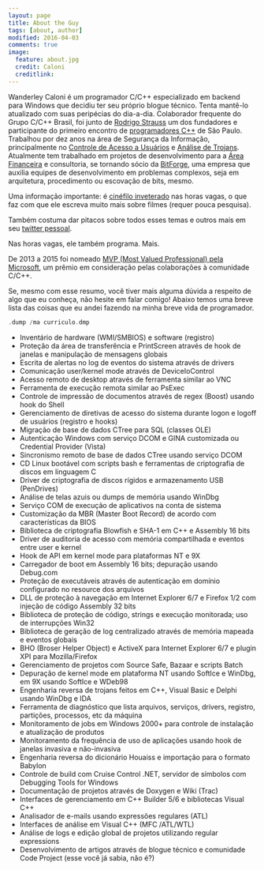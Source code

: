 ```yaml
---
layout: page
title: About the Guy
tags: [about, author]
modified: 2016-04-03
comments: true
image:
  feature: about.jpg
  credit: Caloni
  creditlink:
---
```


Wanderley Caloni é um programador C/C++ especializado em backend para Windows que decidiu ter seu próprio blogue técnico. Tenta mantê-lo atualizado com suas peripécias do dia-a-dia. Colaborador frequente do Grupo C/C++ Brasil, foi junto de [Rodrigo Strauss](http://www.1bit.com.br/) um dos fundadores e participante do primeiro encontro de [programadores C++](http://groups.google.com/group/ccppbrasil) de São Paulo. Trabalhou por dez anos na área de Segurança da Informação, principalmente no [Controle de Acesso a Usuários](http://www.scua.com.br) e [Análise de Trojans](http://www.opencs.com.br/site/). Atualmente tem trabalhado em projetos de desenvolvimento para a [Área Financeira](http://www.ezmarket.com.br/) e consultoria, se tornando sócio da [BitForge](http://www.bitforge.com.br), uma empresa que auxilia equipes de desenvolvimento em problemas complexos, seja em arquitetura, procedimento ou escovação de bits, mesmo.

Uma informação importante: é [cinéfilo inveterado](http://cinetenisverde.com.br) nas horas vagas, o que faz com que ele escreva muito mais sobre filmes (requer pouca pesquisa).

Também costuma dar pitacos sobre todos esses temas e outros mais em seu [twitter pessoal](http://twitter.com/#!/caloni).

Nas horas vagas, ele também programa. Mais.

De 2013 a 2015 foi nomeado [MVP (Most Valued Professional) pela
Microsoft](http://mvp.microsoft.com/pt-br/mvp/Wanderley%20Caloni-5000295), um prêmio em consideração pelas colaborações à comunidade C/C++.

Se, mesmo com esse resumo, você tiver mais alguma dúvida a respeito de
algo que eu conheça, não hesite em falar comigo! Abaixo temos uma breve
lista das coisas que eu andei fazendo na minha breve vida de
programador. 

```cpp
.dump /ma curriculo.dmp
```

-   Inventário de hardware (WMI/SMBIOS) e software (registro)
-   Proteção da área de transferência e PrintScreen através de hook de
    janelas e manipulação de mensagens globais
-   Escrita de alertas no log de eventos do sistema através de drivers
-   Comunicação user/kernel mode através de DeviceIoControl
-   Acesso remoto de desktop através de ferramenta similar ao VNC
-   Ferramenta de execução remota similar ao PsExec
-   Controle de impressão de documentos através de regex (Boost) usando
    hook do Shell
-   Gerenciamento de diretivas de acesso do sistema durante logon e
    logoff de usuários (registro e hooks)
-   Migração de base de dados CTree para SQL (classes OLE)
-   Autenticação Windows com serviço DCOM e GINA customizada ou
    Credential Provider (Vista)
-   Sincronismo remoto de base de dados CTree usando serviço DCOM
-   CD Linux bootável com scripts bash e ferramentas de criptografia de
    discos em linguagem C
-   Driver de criptografia de discos rígidos e armazenamento USB
    (PenDrives)
-   Análise de telas azuis ou dumps de memória usando WinDbg
-   Serviço COM de execução de aplicativos na conta de sistema
-   Customização da MBR (Master Boot Record) de acordo com
    características da BIOS
-   Biblioteca de criptografia Blowfish e SHA-1 em C++ e Assembly 16
    bits
-   Driver de auditoria de acesso com memória compartilhada e eventos
    entre user e kernel
-   Hook de API em kernel mode para plataformas NT e 9X
-   Carregador de boot em Assembly 16 bits; depuração usando Debug.com
-   Proteção de executáveis através de autenticação em domínio
    configurado no resource dos arquivos
-   DLL de proteção à navegação em Internet Explorer 6/7 e Firefox 1/2
    com injeção de código Assembly 32 bits
-   Biblioteca de proteção de código, strings e execução monitorada; uso
    de interrupções Win32
-   Biblioteca de geração de log centralizado através de memória mapeada
    e eventos globais
-   BHO (Broser Helper Object) e ActiveX para Internet Explorer 6/7 e
    plugin XPI para Mozilla/Firefox
-   Gerenciamento de projetos com Source Safe, Bazaar e scripts Batch
-   Depuração de kernel mode em plataforma NT usando SoftIce e WinDbg,
    em 9X usando SoftIce e WDeb98
-   Engenharia reversa de trojans feitos em C++, Visual Basic e Delphi
    usando WinDbg e IDA
-   Ferramenta de diagnóstico que lista arquivos, serviços, drivers,
    registro, partições, processos, etc da máquina
-   Monitoramento de jobs em Windows 2000+ para controle de instalação e
    atualização de produtos
-   Monitoramento da frequência de uso de aplicações usando hook de
    janelas invasiva e não-invasiva
-   Engenharia reversa do dicionário Houaiss e importação para o formato
    Babylon
-   Controle de build com Cruise Control .NET, servidor de símbolos com
    Debugging Tools for Windows
-   Documentação de projetos através de Doxygen e Wiki (Trac)
-   Interfaces de gerenciamento em C++ Builder 5/6 e bibliotecas Visual
    C++
-   Analisador de e-mails usando expressões regulares (ATL)
-   Interfaces de análise em Visual C++ (MFC /ATL/WTL)
-   Análise de logs e edição global de projetos utilizando regular
    expressions
-   Desenvolvimento de artigos através de blogue técnico e comunidade
    Code Project (esse você já sabia, não é?)

